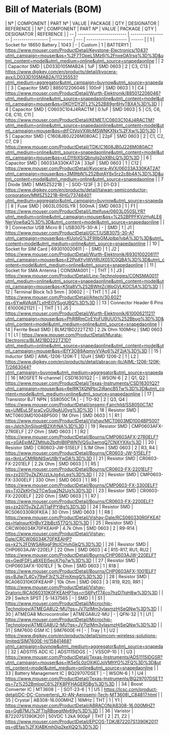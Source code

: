 # Bill of Materials (BOM)

| Nº | COMPONENT                | PART Nº            | VALUE             | PACKAGE    | QTY | DESIGNATOR           | REFERENCE                                                                                                                                                                                     |
| Nº | COMPONENT                | PART Nº            | VALUE             | PACKAGE    | QTY | DESIGNATOR           | REFERENCE                                                                                                                                                                                     |
| -- | ------------------------ | ------------------ | ----------------- | ---------- | --- | -------------------- | ------ |
| 1  | Socket for 18650 Battery | 1043               | \-                | Custom     | 1   | BATTERY1             | https://www.mouser.com/ProductDetail/Keystone-Electronics/1043?utm\_campaign=mouser&qs=%2F7TOpeL5Mz6j%2FnxeOA1rsg%3D%3D&utm\_content=model&utm\_medium=online&utm\_source=snapedaonline       |
| 2  | Capacitor SMD            | LD033D105MAB2A     | 1uF               | SMD 0603   | 2   | C3, C13              | https://www.digikey.com/en/products/detail/kyocera-avx/LD033D105MAB2A/11235553?utm\_medium=aggregator&utm\_campaign=buynow&utm\_source=snapeda                                                |
| 3  | Capacitor SMD            | 885012206046       | 100nF             | SMD 0603   | 1   | C4                   | https://www.mouser.com/ProductDetail/Wurth-Elektronik/885012206046?utm\_medium=online&utm\_source=snapedaonline&utm\_content=model&utm\_campaign=mouser&qs=0KOYDY2FL2%252B89gr6HvTBXA%3D%3D   |
| 4  | Capacitor SMD            | C0603C104J4RACTM   | 0.1uF             | SMD 0603   | 5   | C5, C6, C8, C10, C11 | https://www.mouser.com/ProductDetail/KEMET/C0603C104J4RACTM?utm\_medium=online&utm\_source=snapedaonline&utm\_content=model&utm\_campaign=mouser&qs=dtFCtVqVXWcMSWNKXNx%2FXw%3D%3D            |
| 5  | Capacitor SMD            | C1608JB0J226M080AC | 22pF              | SMD 0603   | 2   | C1, C2, C7, C9       | https://www.mouser.com/ProductDetail/TDK/C1608JB0J226M080AC?utm\_medium=online&utm\_source=snapedaonline&utm\_content=model&utm\_campaign=mouser&qs=xLDY6iXSiQbnuIg2qX8hLQ%3D%3D              |
| 6  | Capacitor SMD            | 06033A330KAT2A     | 33pF              | SMD 0603   | 1   | C12                  | https://www.mouser.com/ProductDetail/Kyocera-AVX/06033A330KAT2A?utm\_campaign=mouser&qs=3M9tbN%252BqtAY8x5rz2c8b4A%3D%3D&utm\_content=model&utm\_medium=online&utm\_source=snapedaonline      |
| 7  | Diode SMD                | MMSZ5221B          | \-                | SOD-123F   | 3   | D1-D3                | https://www.digikey.com/en/products/detail/taiwan-semiconductor-corporation/MMSZ5221B-RHG/7374840?utm\_medium=aggregator&utm\_campaign=buynow&utm\_source=snapeda                             |
| 8  | Fuse SMD                 | 0603L050SLYR       | 500mA             | SMD 0603   | 1   | F1                   | https://www.mouser.com/ProductDetail/Littelfuse/0603L050SLYR?utm\_medium=online&utm\_campaign=mouser&qs=%252BPPFKVzHyALE6NerVow6aQ%3D%3D&utm\_content=model&utm\_source=snapedaonline         |
| 9  | Connector USB Micro B    | USB3075-30-A       | \-                | SMD        | 1   | J1                   | https://www.mouser.com/ProductDetail/GCT/USB3075-30-A?utm\_campaign=mouser&qs=KUoIvG%2F9IlbGMJplbp1ybA%3D%3D&utm\_content=model&utm\_medium=online&utm\_source=snapedaonline                  |
| 10 | Socket for SIM Card      | 693010020611       | \-                | SMD        | 1   | J2                   | https://www.mouser.com/ProductDetail/Wurth-Elektronik/693010020611?utm\_campaign=mouser&qs=E2PpAYvlWVtRUX051C0QBA%3D%3D&utm\_content=model&utm\_medium=online&utm\_source=snapedaonline       |
| 11 | Socket for SMA Antenna   | CONSMA001          | \-                | THT        | 1   | J3                   | https://www.mouser.com/ProductDetail/Linx-Technologies/CONSMA001?utm\_medium=online&utm\_source=snapedaonline&utm\_content=model&utm\_campaign=mouser&qs=K5ta8V%252BWhtZcWpGVLKOC5A%3D%3D     |
| 12 | Terminal Block 1x3 5mm   | 30602              | \-                | THT        | 1   | J4                   | https://www.mouser.com/ProductDetail/Altech/30.602?qs=6YwAVAdATLxlHE0VSugUBQ%3D%3D                                                                                                            |
| 13 | Connector Header 6 Pins  | 61000621121        | \-                | THT        | 1   | J5                   | https://www.mouser.com/ProductDetail/Wurth-Elektronik/61000621121?utm\_campaign=mouser&qs=PhR8RmCirEYoFU9UUO%252Bbug%3D%3D&utm\_content=model&utm\_medium=online&utm\_source=snapedaonline    |
| 14 | Ferrite Bead SMD         | BLM21BD222TZ1D     | 2.2k Ohm 100MHz   | SMD 0603   | 1   | L1                   | https://www.mouser.com/ProductDetail/Murata-Electronics/BLM21BD222TZ1D?utm\_medium=online&utm\_source=snapedaonline&utm\_content=model&utm\_campaign=mouser&qs=lEfY3O89AqmiyVVAo6%2F2iA%3D%3D |
| 15 | Inductor SMD             | AIML-1206-120K-T   | 12uH              | SMD 1206-2 | 1   | L2                   | https://www.digikey.com/en/products/detail/abracon-llc/AIML-1206-120K-T/2663044?utm\_campaign=buynow&utm\_medium=aggregator&utm\_source=snapeda                                               |
| 16 | MOSFET N-channel         | CSD16301Q2         | \-                | WSON-6     | 2   | Q1, Q2               | https://www.mouser.com/ProductDetail/Texas-Instruments/CSD16301Q2?utm\_campaign=mouser&qs=6eIRK1XQNPbc2iRancB5Tw%3D%3D&utm\_content=model&utm\_medium=online&utm\_source=snapedaonline        |
| 17 | Transistor BJT NPN       | SS8050CTA          | \-                | TO-92      | 2   | Q3, Q4               | https://www.mouser.com/ProductDetail/onsemi-Fairchild/SS8050CTA?qs=UMEuL5FsraCvGU9pAIJ0vg%3D%3D                                                                                               |
| 18 | Resistor SMD             | MCT0603MD1004BP500 | 1M Ohm            | SMD 0603   | 1   | R1                   | https://www.mouser.com/ProductDetail/Vishay/MCT0603MD1004BP500?qs=Jslch3jnSjlxqHB2XifrNA%3D%3D                                                                                                |
| 19 | Resistor SMD             | CMP0603AFX-27R0ELF | 27 Ohm            | SMD 0603   | 1   | R2                   | https://www.mouser.com/ProductDetail/Bourns/CMP0603AFX-27R0ELF?qs=sGAEpiMZZMtlubZbdhIBIIPWN1VQSu3wmgQ7CNXYXXo%3D                                                                              |
| 20 | Resistor SMD             | CR0603-JW-515ELF   | 5.1M Ohm          | SMD 0603   | 2   | R3, R4               | https://www.mouser.com/ProductDetail/Bourns/CR0603-JW-515ELF?qs=tknLyCMIRbNISwUtBrYwDA%3D%3D                                                                                                  |
| 21 | Resistor SMD             | CR0603-FX-2201ELF  | 2.2k Ohm          | SMD 0603   | 1   | R5                   | https://www.mouser.com/ProductDetail/Bourns/CR0603-FX-2201ELF?qs=zx2075yZkZKUzLkJq4yLqg%3D%3D                                                                                                 |
| 22 | Resistor SMD             | CMP0603-FX-3300ELF | 330 Ohm           | SMD 0603   | 1   | R6                   | https://www.mouser.com/ProductDetail/Bourns/CMP0603-FX-3300ELF?qs=TiOZkKH1s2TCw5ua2N2IJg%3D%3D                                                                                                |
| 23 | Resistor SMD             | CR0603-FX-2200ELF  | 220 Ohm           | SMD 0603   | 1   | R7                   | https://www.mouser.com/ProductDetail/Bourns/CR0603-FX-2200ELF?qs=zx2075yZkZJIjTIaFPYl8g%3D%3D                                                                                                 |
| 24 | Resistor SMD             | RCS060330R0FKEA    | 30 Ohm            | SMD 0603   | 1   | R8                   | https://www.mouser.com/ProductDetail/Vishay-Dale/RCS060330R0FKEA?qs=HalnxurKHBvY2IbBct5T7Q%3D%3D                                                                                              |
| 25 | Resistor SMD             | CRCW06034K70FKEAHP | 4.7k Ohm          | SMD 0603   | 2   | R9-R14               | https://www.mouser.com/ProductDetail/Vishay-Dale/CRCW06034K70FKEAHP?qs=k2%2FDWSARqgF9tclCHvhGkQ%3D%3D                                                                                         |
| 26 | Resistor SMD             | CHP0603AJW-220ELF  | 22 Ohm            | SMD 0603   | 4   | R15-R17, RU1, RU2    | https://www.mouser.com/ProductDetail/Bourns/CHP0603AJW-220ELF?qs=GedFDFLaBXEEl5eoX7Ig7w%3D%3D                                                                                                 |
| 27 | Resistor SMD             | CHP0603AFX-1001ELF | 1k Ohm            | SMD 0603   | 1   | R18                  | https://www.mouser.com/ProductDetail/Bourns/CHP0603AFX-1001ELF?qs=BJlw7L4Cy79wF3rZ%2FmXmqQ%3D%3D                                                                                              |
| 28 | Resistor SMD             | RCA060310K0FKEAHP  | 10k Ohm           | SMD 0603   | 3   | R19, R20, RR1        | https://www.mouser.com/ProductDetail/Vishay-Draloric/RCA060310K0FKEAHP?qs=rrS6PyfT74co7hzD7IqH8w%3D%3D                                                                                        |
| 29 | Switch SPST              | 5-1437565          | \-                | SMD        | 1   | S1                   | https://www.mouser.com/ProductDetail/Microchip-Technology/ATMEGA8U2-MU?qs=JV7lzlMm3yIasmzHjSeQNw%3D%3D                                                                                        |
| 30 | ATMEGA8 Microcontroller  | ATMEGA8U2-MU       | \-                | QFN-32     | 1   | U1                   | https://www.mouser.com/ProductDetail/Microchip-Technology/ATMEGA8U2-MU?qs=JV7lzlMm3yIasmzHjSeQNw%3D%3D                                                                                        |
| 31 | SIM7600 GSM IC           | SIM7600E-H         | \-                | Tray       | 1   | U2                   | https://www.digikey.com/en/products/detail/simcom-wireless-solutions-limited/SIM7600E-H/15841468?utm\_campaign=buynow&utm\_medium=aggregator&utm\_source=snapeda                              |
| 32 | ADS1115 ADC IC           | ADS1115IDGS        | \-                | VSSOP-10   | 1   | U3                   | https://www.mouser.com/ProductDetail/Texas-Instruments/ADS1115IDGSR?utm\_campaign=mouser&qs=IK5e5L0zOXjKCJoVMhYO%2FQ%3D%3D&utm\_content=model&utm\_medium=online&utm\_source=snapedaonline    |
| 33 | Battery Management IC    | BQ29707DSET        | \-                | WSON-6     | 1   | U4                   | https://www.mouser.com/ProductDetail/Texas-Instruments/BQ29707DSET?qs=7z%252BmIopC6%2FK8PFHAGER5Bg%3D%3D                                                                                      |
| 34 | Boost Converter IC       | MT3608             | \-                | SOT-23-6   | 1   | U5                   | https://lcsc.com/product-detail/DC-DC-Converters\_XI-AN-Aerosemi-Tech-MT3608\_C84817.html                                                                                                     |
| 35 | Crystal                  | AB308-16.000MHZ    | 16MHz             | THT        | 1   | Y1                   | https://www.mouser.com/ProductDetail/ABRACON/AB308-16.000MHZ?qs=GgB7MJ%2FTIsRBoegjtNv69g%3D%3D                                                                                                |
| 36 | Varistor                 | B72207S1390K201    | 50VDC 1.2kA 900pF | THT        | 2   | Z1, Z2               | https://www.mouser.com/ProductDetail/EPCOS-TDK/B72207S1390K201?qs=dEfas%2FXlABKmh0iq2keXQQ%3D%3D                                                                                              |
